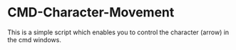 # CMD-Character-Movement
This is a simple script which enables you to control the character (arrow) in the cmd windows.
